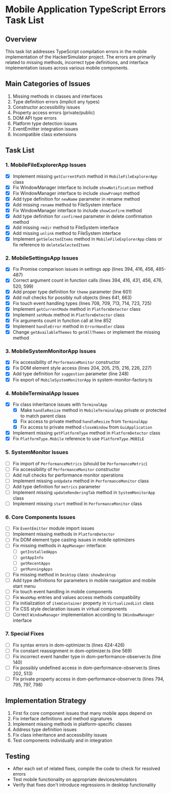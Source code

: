 # Mobile Application TypeScript Errors Task List

## Overview
This task list addresses TypeScript compilation errors in the mobile implementation of the HackerSimulator project. The errors are primarily related to missing methods, incorrect type definitions, and interface implementation issues across various mobile components.

## Main Categories of Issues

1. Missing methods in classes and interfaces
2. Type definition errors (implicit any types)
3. Constructor accessibility issues
4. Property access errors (private/public)
5. DOM API type errors
6. Platform type detection issues
7. EventEmitter integration issues
8. Incompatible class extensions

## Task List

### 1. MobileFileExplorerApp Issues

- [x] Implement missing `getCurrentPath` method in `MobileFileExplorerApp` class
- [x] Fix WindowManager interface to include `showNotification` method
- [x] Fix WindowManager interface to include `showPrompt` method
- [x] Add type definition for `newName` parameter in rename method
- [x] Add missing `rename` method to FileSystem interface
- [x] Fix WindowManager interface to include `showConfirm` method
- [x] Add type definition for `confirmed` parameter in delete confirmation method
- [x] Add missing `rmdir` method to FileSystem interface
- [x] Add missing `unlink` method to FileSystem interface
- [x] Implement `getSelectedItems` method in `MobileFileExplorerApp` class or fix reference to `deleteSelectedItems`

### 2. MobileSettingsApp Issues

- [x] Fix Promise comparison issues in settings app (lines 394, 416, 456, 485-487)
- [x] Correct argument count in function calls (lines 394, 416, 431, 456, 476, 520, 599)
- [x] Add proper type definition for `theme` parameter (line 601)
- [x] Add null checks for possibly null objects (lines 641, 663)
- [x] Fix touch event handling types (lines 708, 709, 713, 714, 723, 725)
- [x] Implement `getCurrentMode` method in `PlatformDetector` class
- [x] Implement `setMode` method in `PlatformDetector` class
- [x] Fix arguments count in function call at line 852
- [x] Implement `handleError` method in `ErrorHandler` class
- [x] Change `getAvailableThemes` to `getAllThemes` or implement the missing method

### 3. MobileSystemMonitorApp Issues

- [x] Fix accessibility of `PerformanceMonitor` constructor
- [x] Fix DOM element style access (lines 204, 205, 215, 216, 226, 227)
- [x] Add type definition for `suggestion` parameter (line 248)
- [x] Fix export of `MobileSystemMonitorApp` in system-monitor-factory.ts

### 4. MobileTerminalApp Issues

- [x] Fix class inheritance issues with `TerminalApp`
  - [x] Make `handleResize` method in `MobileTerminalApp` private or protected to match parent class
  - [x] Fix access to private method `handleResize` from `TerminalApp`
  - [x] Fix access to private method `closeWindow` from `GuiApplication`
- [x] Implement missing `getPlatformType` method in `PlatformDetector` class
- [x] Fix `PlatformType.Mobile` reference to use `PlatformType.MOBILE`

### 5. SystemMonitor Issues

- [ ] Fix import of `PerformanceMetrics` (should be `PerformanceMetric`)
- [ ] Fix accessibility of `PerformanceMonitor` constructor
- [ ] Add null checks for performance monitor operations
- [ ] Implement missing `onUpdate` method in `PerformanceMonitor` class
- [ ] Add type definition for `metrics` parameter
- [ ] Implement missing `updateRenderingTab` method in `SystemMonitorApp` class
- [ ] Implement missing `start` method in `PerformanceMonitor` class

### 6. Core Components Issues

- [ ] Fix `EventEmitter` module import issues
- [ ] Implement missing methods in `PlatformDetector`
- [ ] Fix DOM element type casting issues in mobile optimizers
- [ ] Fix missing methods in `AppManager` interface:
  - [ ] `getInstalledApps`
  - [ ] `getAppInfo`
  - [ ] `getRecentApps`
  - [ ] `getRunningApps`
- [ ] Fix missing method in `Desktop` class: `showDesktop`
- [ ] Add type definitions for parameters in mobile navigation and mobile start menu
- [ ] Fix touch event handling in mobile components
- [ ] Fix `WeakMap` entries and values access methods compatibility
- [ ] Fix initialization of `itemContainer` property in `VirtualizedList` class
- [ ] Fix CSS style declaration issues in virtual components
- [ ] Correct `WindowManager` implementation according to `IWindowManager` interface

### 7. Special Fixes

- [ ] Fix syntax errors in dom-optimizer.ts (lines 424-426)
- [ ] Fix constant reassignment in dom-optimizer.ts (line 569)
- [ ] Fix incorrect event handler type in dom-performance-observer.ts (line 140)
- [ ] Fix possibly undefined access in dom-performance-observer.ts (lines 202, 513)
- [ ] Fix private property access in dom-performance-observer.ts (lines 794, 795, 797, 798)

## Implementation Strategy

1. First fix core component issues that many mobile apps depend on
2. Fix interface definitions and method signatures
3. Implement missing methods in platform-specific classes
4. Address type definition issues
5. Fix class inheritance and accessibility issues
6. Test components individually and in integration

## Testing

- After each set of related fixes, compile the code to check for resolved errors
- Test mobile functionality on appropriate devices/emulators
- Verify that fixes don't introduce regressions in desktop functionality
